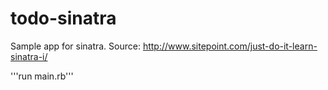 todo-sinatra
============

Sample app for sinatra. Source: http://www.sitepoint.com/just-do-it-learn-sinatra-i/


'''run  main.rb'''
